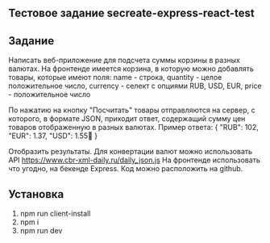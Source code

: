 ## Тестовое задание secreate-express-react-test

## Задание

Написать веб-приложение для подсчета суммы корзины в разных валютах.
На фронтенде имеется корзина, в которую можно добавлять товары, которые имеют поля:
	name - строка,
	quantity - целое положительное число,
	currency - селект с опциями RUB, USD, EUR,
	price - положительное число

По нажатию на кнопку "Посчитать" товары отправляются на сервер, с которого, в формате JSON, приходит ответ, содержащий сумму цен товаров отображенную в разных валютах.
Пример ответа: {
	"RUB": 102,
	"EUR": 1.37,
	"USD": 1.55
}

Отобразить результаты. Для конвертации валют можно использовать API https://www.cbr-xml-daily.ru/daily_json.js
На фронтенде использовать что угодно, на бекенде Express. Код можно расположить на github.

## Установка

1. npm run client-install
2. npm i
3. npm run dev
